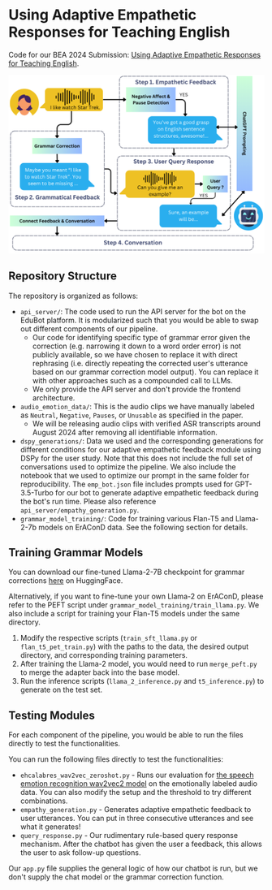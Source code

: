 # Using Adaptive Empathetic Responses for Teaching English
Code for our BEA 2024 Submission: [Using Adaptive Empathetic Responses for Teaching English](https://arxiv.org/abs/2404.13764).

![System Structure](imgs/figure_1.png)

## Repository Structure
The repository is organized as follows:
- `api_server/`: The code used to run the API server for the bot on the EduBot platform. It is modularized such that you would be able to swap out different components of our pipeline. 
  - Our code for identifying specific type of grammar error given the correction (e.g. narrowing it down to a word order error) is not publicly available, so we have chosen to replace it with direct rephrasing (i.e. directly repeating the corrected user's utterance based on our grammar correction model output). You can replace it with other approaches such as a compounded call to LLMs.
  - We only provide the API server and don't provide the frontend architecture. 
- `audio_emotion_data/`: This is the audio clips we have manually labeled as `Neutral`, `Negative`, `Pauses`, or `Unusable` as specified in the paper.
  - We will be releasing audio clips with verified ASR transcripts around August 2024 after removing all identifiable information.
- `dspy_generations/`: Data we used and the corresponding generations for different conditions for our adaptive empathetic feedback module using DSPy for the user study. Note that this does not include the full set of conversations used to optimize the pipeline. We also include the notebook that we used to optimize our prompt in the same folder for reproducibility. The `emp_bot.json` file includes prompts used for GPT-3.5-Turbo for our bot to generate adaptive empathetic feedback during the bot's run time. Please also reference `api_server/empathy_generation.py`.
- `grammar_model_training/`: Code for training various Flan-T5 and Llama-2-7b models on ErAConD data. See the following section for details.

## Training Grammar Models
You can download our fine-tuned Llama-2-7B checkpoint for grammar corrections [here](https://huggingface.co/sylviali/eracond_llama_2) on HuggingFace.

Alternatively, if you want to fine-tune your own Llama-2 on ErAConD, please refer to the PEFT script under `grammar_model_training/train_llama.py`. We also include a script for training your Flan-T5 models under the same directory.

1. Modify the respective scripts (`train_sft_llama.py` or `flan_t5_pet_train.py`) with the paths to the data, the desired output directory, and corresponding training parameters.
2. After training the Llama-2 model, you would need to run `merge_peft.py` to merge the adapter back into the base model.
3. Run the inference scripts (`llama_2_inference.py` and `t5_inference.py`) to generate on the test set.


## Testing Modules
For each component of the pipeline, you would be able to run the files directly to test the functionalities.

You can run the following files directly to test the functionalities:
* `ehcalabres_wav2vec_zeroshot.py` - Runs our evaluation for [the speech emotion recognition wav2vec2 model](https://huggingface.co/ehcalabres/wav2vec2-lg-xlsr-en-speech-emotion-recognition) on the emotionally labeled audio data. You can also modify the setup and the threshold to try different combinations.
* `empathy_generation.py` - Generates adaptive empathetic feedback to user utterances. You can put in three consecutive utterances and see what it generates!
* `query_response.py` - Our rudimentary rule-based query response mechanism. After the chatbot has given the user a feedback, this allows the user to ask follow-up questions.

Our `app.py` file supplies the general logic of how our chatbot is run, but we don't supply the chat model or the grammar correction function.
